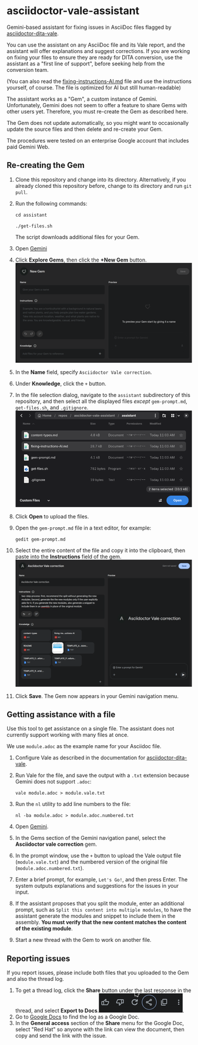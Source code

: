# asciidoctor-vale-assistant

Gemini-based assistant for fixing issues in AsciiDoc files flagged by [asciidoctor-dita-vale](https://github.com/jhradilek/asciidoctor-dita-vale).

You can use the assistant on any AsciiDoc file and its Vale report, and the assistant will offer explanations and suggest corrections. If you are working on fixing your files to ensure they are ready for DITA conversion, use the assistant as a "first line of support", before seeking help from the conversion team.

(You can also read the [fixing-instructions-AI.md](assistant/fixing-instructions-AI.md) file and use the instructions yourself, of course. The file is optimized for AI but still human-readable)

The assistant works as a "Gem", a custom instance of Gemini. Unfortunately, Gemini does not seem to offer a feature to share Gems with other users yet. Therefore, you must re-create the Gem as described here.

The Gem does not update automatically, so you might want to occasionally update the source files and then delete and re-create your Gem.

The procedures were tested on an enterprise Google account that includes paid Gemini Web.

## Re-creating the Gem

1. Clone this repository and change into its directory. Alternatively, if you already cloned this repository before, change to its directory and run `git pull`.
1. Run the following commands:

    ```terminal
    cd assistant
    ```

    ```terminal
    ./get-files.sh
    ```

    The script downloads additional files for your Gem.

1. Open [Gemini](https://gemini.google.com)
1. Click **Explore Gems**, then click the **+New Gem** button.
![New Gem window](create-new-gem.png)
1. In the **Name** field, specify `Asciidoctor Vale correction`.
1. Under **Knowledge**, click the `+` button.
1. In the file selection dialog, navigate to the `assistant` subdirectory of this repository, and then select all the displayed files _except_ `gem-prompt.md`, `get-files.sh`, and `.gitignore`.
![Selecting files](select-files.png)
1. Click **Open** to upload the files.
1. Open the `gem-prompt.md` file in a text editor, for example:

    ```terminal
    gedit gem-prompt.md
    ```

1. Select the entire content of the file and copy it into the clipboard, then paste into the **Instructions** field of the gem. ![Completed Gem window](completed-gem.png)

1. Click **Save**. The Gem now appears in your Gemini navigation menu.

## Getting assistance with a file

Use this tool to get assistance on a single file. The assistant does not currently support working with many files at once.

We use `module.adoc` as the example name for your Asciidoc file.

1. Configure Vale as described in the documentation for [asciidoctor-dita-vale](https://github.com/jhradilek/asciidoctor-dita-vale).
1. Run Vale for the file, and save the output with a `.txt` extension because Gemini does not support `.adoc`:

    ```terminal
    vale module.adoc > module.vale.txt
    ```

1. Run the `nl` utility to add line numbers to the file:

    ```terminal
    nl -ba module.adoc > module.adoc.numbered.txt
    ```

1. Open [Gemini](https://gemini.google.com).
1. In the Gems section of the Gemini navigation panel, select the **Asciidoctor vale correction** gem.
1. In the prompt window, use the `+` button to upload the Vale output file (`module.vale.txt`) and the numbered version of the original file (`module.adoc.numbered.txt`).
1. Enter a brief prompt, for example, `Let's Go!`, and then press Enter.
The system outputs explanations and suggestions for the issues in your input.
1. If the assistant proposes that you split the module, enter an additional prompt, such as `Split this content into multiple modules`, to have the assistant generate the modules and snippet to include them in the assembly. **You must verify that the new content matches the content of the existing module**.
1. Start a new thread with the Gem to work on another file.

## Reporting issues

If you report issues, please include both files that you uploaded to the Gem and also the thread log.

1. To get a thread log, click the **Share** button under the last response in the thread, and select **Export to Docs**.![Share](sharebutton.png).
1. Go to [Google Docs](http://docs.google.com) to find the log as a Google Doc.
1. In the **General access** section of the **Share** menu for the Google Doc, select "Red Hat" so anyone with the link can view the document, then copy and send the link with the issue.
